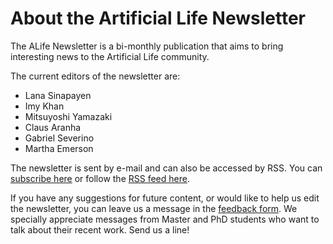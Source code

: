 # About the Artificial Life Newsletter

The ALife Newsletter is a bi-monthly publication that aims to bring interesting news to the Artificial Life community.

The current editors of the newsletter are: 
- Lana Sinapayen
- Imy Khan
- Mitsuyoshi Yamazaki
- Claus Aranha
- Gabriel Severino
- Martha Emerson

The newsletter is sent by e-mail and can also be accessed by RSS. You
can [subscribe here](https://forms.gle/QpQ68xhvSMt4wiv89) or follow
the [RSS feed here](https://alife-newsletter.github.io/Newsletter/RSS.xml).

If you have any suggestions for future content, or would like to help us edit the newsletter, you can leave us a message in the 
[feedback form](https://forms.gle/jv7FdtdbWVTaTFGd9). We specially appreciate messages from Master and PhD students who want to talk 
about their recent work. Send us a line!
